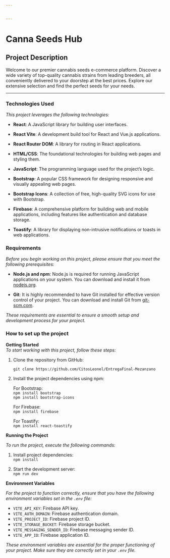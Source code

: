```yaml
---


---
```


<h1 id="canna-seeds-hub">Canna Seeds Hub</h1>
<h2 id="project-description">Project Description</h2>
<p>Welcome to our premier cannabis seeds e-commerce platform. Discover a wide variety of top-quality cannabis strains from leading breeders, all conveniently delivered to your doorstep at the best prices. Explore our extensive selection and find the perfect seeds for your needs.</p>
<hr>
<h3 id="technologies-used"><strong>Technologies Used</strong></h3>
<p><em>This project leverages the following technologies:</em></p>
<ul>
<li>
<p><strong>React</strong>: A JavaScript library for building user interfaces.</p>
</li>
<li>
<p><strong>React Vite</strong>: A development build tool for React and Vue.js applications.</p>
</li>
<li>
<p><strong>React Router DOM</strong>: A library for routing in React applications.</p>
</li>
<li>
<p><strong>HTML/CSS</strong>: The foundational technologies for building web pages and styling them.</p>
</li>
<li>
<p><strong>JavaScript</strong>: The programming language used for the project’s logic.</p>
</li>
<li>
<p><strong>Bootstrap</strong>: A popular CSS framework for designing responsive and visually appealing web pages.</p>
</li>
<li>
<p><strong>Bootstrap Icons</strong>: A collection of free, high-quality SVG icons for use with Bootstrap.</p>
</li>
<li>
<p><strong>Firebase</strong>: A comprehensive platform for building web and mobile applications, including features like authentication and database storage.</p>
</li>
<li>
<p><strong>Toastify</strong>: A library for displaying non-intrusive notifications or toasts in web applications.</p>
</li>
</ul>
<h3 id="requirements"><strong>Requirements</strong></h3>
<p><em>Before you begin working on this project, please ensure that you meet the following prerequisites:</em></p>
<ul>
<li>
<p><strong>Node.js and npm</strong>: Node.js is required for running JavaScript applications on your system. You can download and install it from <a href="https://nodejs.org/">nodejs.org</a>.</p>
</li>
<li>
<p><strong>Git</strong>: It is highly recommended to have Git installed for effective version control of your project. You can download and install Git from <a href="https://git-scm.com/">git-scm.com</a>.</p>
</li>
</ul>
<p><em>These requirements are essential to ensure a smooth setup and development process for your project.</em></p>
<h3 id="how-to-set-up-the-project">How to set up the project</h3>
<p><strong>Getting Started</strong><br>
<em>To start working with this project, follow these steps:</em></p>
<ol>
<li>
<p>Clone the repository from GitHub:</p>
<p><code>git clone https://github.com/CitosLeonel/EntregaFinal-Mezanzano</code></p>
</li>
<li>
<p>Install the project dependencies using npm:</p>
<p>For Bootstrap:<br>
<code>npm install bootstrap</code><br>
<code>npm install bootstrap-icons</code></p>
<p>For Firebase:<br>
<code>npm install firebase</code></p>
<p>For Toastify:<br>
<code>npm install react-toastify</code></p>
</li>
</ol>
<p><strong>Running the Project</strong></p>
<p><em>To run the project, execute the following commands:</em></p>
<ol>
<li>
<p>Install project dependencies:<br>
<code>npm install</code></p>
</li>
<li>
<p>Start the development server:<br>
<code>npm run dev</code></p>
</li>
</ol>
<p><strong>Environment Variables</strong></p>
<p><em>For the project to function correctly, ensure that you have the following environment variables set in the <code>.env</code> file:</em></p>
<ul>
<li><code>VITE_API_KEY</code>: Firebase API key.</li>
<li><code>VITE_AUTH_DOMAIN</code>: Firebase authentication domain.</li>
<li><code>VITE_PROJECT_ID</code>: Firebase project ID.</li>
<li><code>VITE_STORAGE_BUCKET</code>: Firebase storage bucket.</li>
<li><code>VITE_MESSAGING_SENDER_ID</code>: Firebase messaging sender ID.</li>
<li><code>VITE_APP_ID</code>: Firebase application ID.</li>
</ul>
<p><em>These environment variables are essential for the proper functioning of your project. Make sure they are correctly set in your <code>.env</code> file.</em></p>

